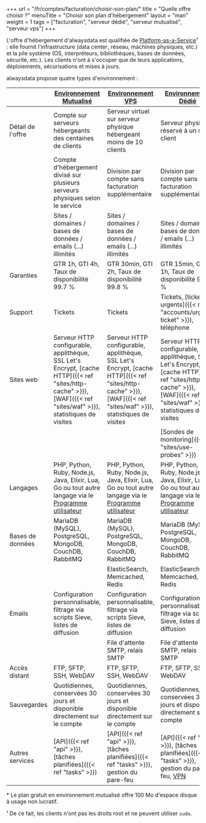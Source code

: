 +++
url = "/fr/comptes/facturation/choisir-son-plan/"
title = "Quelle offre choisir ?"
menuTitle = "Choisir son plan d'hébergement"
layout = "man"
weight = 1
tags = ["facturation", "serveur dédié", "serveur mutualisé", "serveur vps"]
+++

L'offre d'hébergement d'alwaysdata est qualifiée de [Platform-as-a-Service](https://fr.wikipedia.org/wiki/Plate-forme_en_tant_que_service)¹ : elle fournit l'infrastructure (data cen­ter , réseau, machines phy­siques, etc.) et la pile système (OS, inter­pré­teurs, biblio­thèques, bases de don­nées, sécu­ri­té, etc.). Les clients n'ont à s'occuper que de leurs applications, déploiements, sécurisations et mises à jours.

alwaysdata propose quatre types d'environnement :

|                   | [Environnement Mutualisé](https://www.alwaysdata.com/fr/tarifs/#shared) | [Environnement VPS](https://www.alwaysdata.com/fr/tarifs/#vps) | [Environnement Dédié](https://www.alwaysdata.com/fr/tarifs/#dedicated) | [Environnement Gold](https://www.alwaysdata.com/fr/tarifs/#gold) |
|-------------------|-------------------------------------------------------------------------------|--------------------------------------------------------------|--------------------------------------------------------------|--------------------|
| Détail de l'offre | Compte sur serveurs hébergeants des centaines de clients                                 | Serveur virtuel sur serveur physique hébergeant moins de 10 clients              | Serveur physique réservé à un seul client                    | Serveur physique redondé réservé à un seul client     |
|                   | Compte d'hébergement divisé sur plusieurs serveurs physiques selon le service | Division par compte sans facturation supplémentaire | Division par compte sans facturation supplémentaire | Division par compte sans facturation supplémentaire |
|                   | Sites / domaines / bases de données / emails (...) illimités                  | Sites / domaines / bases de données / emails (...) illimités | Sites / domaines / bases de données / emails (...) illimités | Sites / domaines / bases de données / emails (...) illimités |
| Garanties         | GTR 1h, GTI 4h, Taux de disponibilité 99.7 %                                  | GTR 30min, GTI 2h, Taux de disponibilité 99.8 %              | GTR 15min, GTI 1h, Taux de disponibilité 99.9 %              | GTR 15min, GTI 1h, Taux de disponibilité 99.99 %                |
| Support           | Tickets                                                                       | Tickets                                                      | Tickets, [tickets urgents]({{< ref "accounts/urgent-ticket" >}}),  téléphone | Tickets, [tickets urgents]({{< ref "accounts/urgent-ticket" >}}),  téléphone |
| Sites web         | Serveur HTTP configurable, applithèque, SSL Let's Encrypt, [cache HTTP]({{< ref "sites/http-cache" >}}), [WAF]({{< ref "sites/waf" >}}), statistiques de visites | Serveur HTTP configurable, applithèque, SSL Let's Encrypt, [cache HTTP]({{< ref "sites/http-cache" >}}), [WAF]({{< ref "sites/waf" >}}), statistiques de visites | Serveur HTTP configurable, applithèque, SSL Let's Encrypt, [cache HTTP]({{< ref "sites/http-cache" >}}), [WAF]({{< ref "sites/waf" >}}), statistiques de visites | Serveur HTTP configurable, applithèque, SSL Let's Encrypt, [cache HTTP]({{< ref "sites/http-cache" >}}), [WAF]({{< ref "sites/waf" >}}), statistiques de visites |
|                   ||| [Sondes de monitoring]({{< ref "sites/use-probes" >}}) | [Sondes de monitoring]({{< ref "sites/use-probes" >}}) |
| Langages          | PHP, Python, Ruby, Node.js, Java, Elixir, Lua, Go ou tout autre langage via le [Programme utilisateur](https://www.alwaysdata.com/fr/langage/personnalise/) | PHP, Python, Ruby, Node.js, Java, Elixir, Lua, Go ou tout autre langage via le [Programme utilisateur](https://www.alwaysdata.com/fr/langage/personnalise/) | PHP, Python, Ruby, Node.js, Java, Elixir, Lua, Go ou tout autre langage via le [Programme utilisateur](https://www.alwaysdata.com/fr/langage/personnalise/) | PHP, Python, Ruby, Node.js, Java, Elixir, Lua, Go ou tout autre langage via le [Programme utilisateur](https://www.alwaysdata.com/fr/langage/personnalise/) |
| Bases de données  | MariaDB (MySQL), PostgreSQL, MongoDB, CouchDB, RabbitMQ | MariaDB (MySQL), PostgreSQL, MongoDB, CouchDB, RabbitMQ | MariaDB (MySQL), PostgreSQL, MongoDB, CouchDB, RabbitMQ | MariaDB (MySQL), PostgreSQL, MongoDB, CouchDB, RabbitMQ |
|                   |                                                         | ElasticSearch, Memcached, Redis |  ElasticSearch, Memcached, Redis |  ElasticSearch, Memcached, Redis |
| Emails            | Configuration personnalisable, filtrage via scripts Sieve, listes de diffusion | Configuration personnalisable, filtrage via scripts Sieve, listes de diffusion | Configuration personnalisable, filtrage via scripts Sieve, listes de diffusion | Configuration personnalisable, filtrage via scripts Sieve, listes de diffusion |
||| File d'attente SMTP, relais SMTP | File d'attente SMTP, relais SMTP | File d'attente SMTP, relais SMTP |
| Accès distant | FTP, SFTP, SSH, WebDAV | FTP, SFTP, SSH, WebDAV | FTP, SFTP, SSH, WebDAV | FTP, SFTP, SSH, WebDAV |
| Sauvegardes       | Quotidiennes, conservées 30 jours et disponible directement sur le compte | Quotidiennes, conservées 30 jours et disponible directement sur le compte | Quotidiennes, conservées 30 jours et disponible directement sur le compte | Quotidiennes, conservées 30 jours et disponible directement sur le compte |
| Autres services   | [API]({{< ref "api" >}}), [tâches planifiées]({{< ref "tasks" >}}) | [API]({{< ref "api" >}}), [tâches planifiées]({{< ref "tasks" >}}), gestion du pare-feu | [API]({{< ref "api" >}}), [tâches planifiées]({{< ref "tasks" >}}), gestion du pare-feu, [VPN](https://www.alwaysdata.com/fr/services/vpn/) | [API]({{< ref "api" >}}), [tâches planifiées]({{< ref "tasks" >}}), gestion du pare-feu, [VPN](https://www.alwaysdata.com/fr/services/vpn/) |

\* Le plan gratuit en environnement mutualisé offre 100 Mo d'espace disque à usage non lucratif.

¹ De ce fait, les clients n'ont pas les droits root et ne peuvent utiliser `sudo`.
